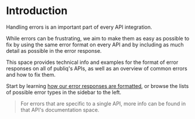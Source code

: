 # Introduction

Handling errors is an important part of every API integration.

While errors can be frustrating, we aim to make them as easy as possible to fix by using the same error format on every API and by including as much detail as possible in the error response.

This space provides technical info and examples for the format of error responses on all of publiq's APIs, as well as an overview of common errors and how to fix them.

Start by learning [how our error responses are formatted](format.md), or browse the lists of possible error types in the sidebar to the left.

> For errors that are specific to a single API, more info can be found in that API's documentation space.
